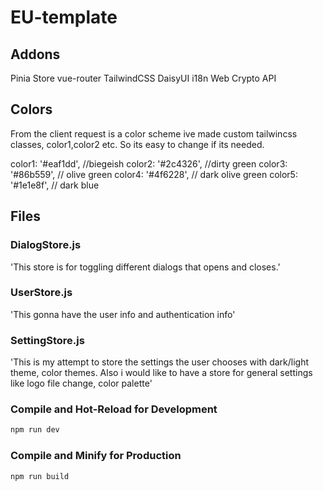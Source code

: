 # EU-template

## Addons

Pinia Store
vue-router
TailwindCSS
DaisyUI
i18n
Web Crypto API

## Colors

From the client request is a color scheme ive made custom tailwincss classes, color1,color2 etc. So its easy to change if its needed.

color1: '#eaf1dd', //biegeish
color2: '#2c4326', //dirty green
color3: '#86b559', // olive green
color4: '#4f6228', // dark olive green
color5: '#1e1e8f', // dark blue

## Files

### DialogStore.js

'This store is for toggling different dialogs that opens and closes.'

### UserStore.js

'This gonna have the user info and authentication info'

### SettingStore.js

'This is my attempt to store the settings the user chooses with dark/light theme, color themes. Also i would like to have a store for general settings like logo file change, color palette'

### Compile and Hot-Reload for Development

```sh
npm run dev
```

### Compile and Minify for Production

```sh
npm run build
```
